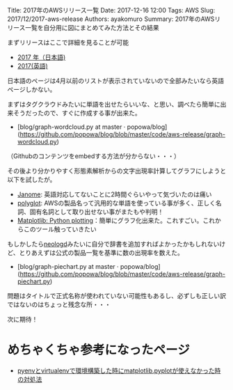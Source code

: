Title: 2017年のAWSリリース一覧
Date: 2017-12-16 12:00
Tags: AWS
Slug: 2017/12/2017-aws-release
Authors: ayakomuro
Summary: 2017年のAWSリリース一覧を自分用に図にまとめてみた方法とその結果


まずリリースはここで詳細を見ることが可能
- [2017 年（日本語)](https://aws.amazon.com/jp/about-aws/whats-new/2017/)
- [2017(英語)](https://aws.amazon.com/about-aws/whats-new/2017/)

日本語のページは4月以前のリストが表示されていないので全部みたいなら英語ページしかない。

まずはタグクラウドみたいに単語を出せたらいいな、と思い、調べたら簡単に出来そうだったので、すぐに作成する事が出来た。
- [blog/graph-wordcloud.py at master · popowa/blog] (https://github.com/popowa/blog/blob/master/code/aws-release/graph-wordcloud.py)

（Githubのコンテンツをembedする方法が分からない・・・）

その後より分かりやすく形態素解析からの文字出現率計算してグラフにしようと以下を試したが。
- [Janome](http://mocobeta.github.io/janome/): 英語対応してないことに2時間ぐらいやって気づいたのは痛い
- [polyglot](http://polyglot.readthedocs.io/en/latest/index.html): AWSの製品名って汎用的な単語を使っている事が多く、正しく名詞、固有名詞として取り出せない事がまたもや判明！
- [Matplotlib: Python plotting](https://matplotlib.org/)：簡単にグラフ化出来た。これすごい。これからこのツール触っていきたい

もしかしたら[neologd](https://github.com/neologd)みたいに自分で辞書を追加すればよかったかもしれないけど、とりあえずは公式の製品一覧を基準に数の出現率を数えた。

- [blog/graph-piechart.py at master · popowa/blog] (https://github.com/popowa/blog/blob/master/code/aws-release/graph-piechart.py)

問題はタイトルで正式名称が使われていない可能性もあるし、必ずしも正しい訳ではないのはちょっと残念な所・・・

次に期待！

# めちゃくちゃ参考になったページ
- [pyenvとvirtualenvで環境構築した時にmatplotlib.pyplotが使えなかった時の対処法](https://qiita.com/Kodaira_/items/1a3b801c7a5a41c9ce49)
